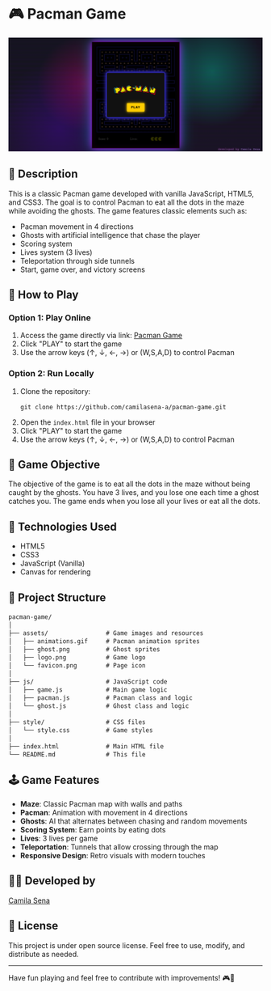 # 🎮 Pacman Game

![Pacman Logo](assets/preview.PNG)

## 📝 Description

This is a classic Pacman game developed with vanilla JavaScript, HTML5, and CSS3. The goal is to control Pacman to eat all the dots in the maze while avoiding the ghosts. The game features classic elements such as:

- Pacman movement in 4 directions
- Ghosts with artificial intelligence that chase the player
- Scoring system
- Lives system (3 lives)
- Teleportation through side tunnels
- Start, game over, and victory screens

## 🚀 How to Play

### Option 1: Play Online

1. Access the game directly via link: [Pacman Game](https://camilasena-a.github.io/pacman-game/)
2. Click "PLAY" to start the game
3. Use the arrow keys (↑, ↓, ←, →) or (W,S,A,D) to control Pacman

### Option 2: Run Locally

1. Clone the repository:
   ```
   git clone https://github.com/camilasena-a/pacman-game.git
   ```
2. Open the `index.html` file in your browser
3. Click "PLAY" to start the game
4. Use the arrow keys (↑, ↓, ←, →) or (W,S,A,D) to control Pacman

## 🎯 Game Objective

The objective of the game is to eat all the dots in the maze without being caught by the ghosts. You have 3 lives, and you lose one each time a ghost catches you. The game ends when you lose all your lives or eat all the dots.

## 🔧 Technologies Used

- HTML5
- CSS3
- JavaScript (Vanilla)
- Canvas for rendering

## 🧩 Project Structure

```
pacman-game/
│
├── assets/                # Game images and resources
│   ├── animations.gif     # Pacman animation sprites
│   ├── ghost.png          # Ghost sprites
│   ├── logo.png           # Game logo
│   └── favicon.png        # Page icon
│
├── js/                    # JavaScript code
│   ├── game.js            # Main game logic
│   ├── pacman.js          # Pacman class and logic
│   └── ghost.js           # Ghost class and logic
│
├── style/                 # CSS files
│   └── style.css          # Game styles
│
├── index.html             # Main HTML file
└── README.md              # This file
```

## 🕹️ Game Features

- **Maze**: Classic Pacman map with walls and paths
- **Pacman**: Animation with movement in 4 directions
- **Ghosts**: AI that alternates between chasing and random movements
- **Scoring System**: Earn points by eating dots
- **Lives**: 3 lives per game
- **Teleportation**: Tunnels that allow crossing through the map
- **Responsive Design**: Retro visuals with modern touches

## 👩‍💻 Developed by

[Camila Sena](https://github.com/camilasena-a)

## 📜 License

This project is under open source license. Feel free to use, modify, and distribute as needed.

---

Have fun playing and feel free to contribute with improvements! 🎮👾
